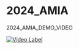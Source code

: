 # 2024_AMIA
2024_AMIA_DEMO_VIDEO

[![Video Label](http://img.youtube.com/vi/R9hCC-1TsqY/0.jpg)](https://youtu.be/R9hCC-1TsqY)
